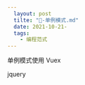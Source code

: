 ```yaml
---
  layout: post
  tilte: "🛁-单例模式.md"
  date: 2021-10-21-
  tags: 
    - 编程范式
---
```

  单例模式使用
Vuex 

jquery


